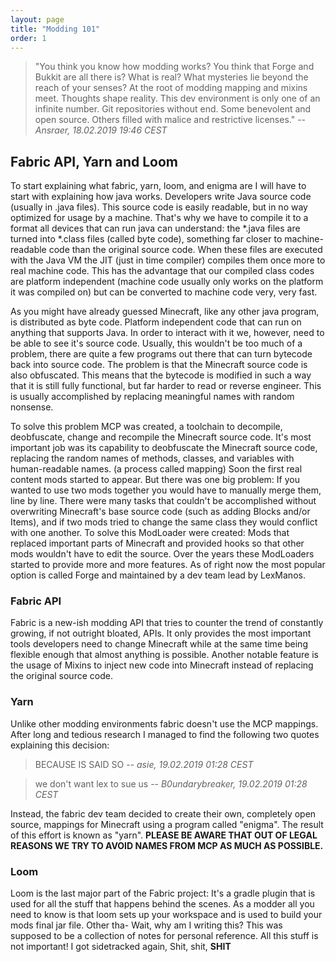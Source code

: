 ```yaml
---
layout: page
title: "Modding 101"
order: 1
---
```

> "You think you know how modding works? You think that Forge and Bukkit are all there is? What is real? What mysteries lie beyond the reach of your senses? At the root of modding mapping and mixins meet. Thoughts shape reality. This dev environment is only one of an infinite number. Git repositories without end. Some benevolent and open source. Others filled with malice and restrictive licenses."
> -- <cite>Ansraer, 18.02.2019 19:46 CEST</cite>

## Fabric API, Yarn and Loom

To start explaining what fabric, yarn, loom, and enigma are I will have to start with explaining how java works. Developers write Java source code (usually in .java files). This source code is easily readable, but in no way optimized for usage by a machine. That's why we have to compile it to a format all devices that can run java can understand: the *.java files are turned into *.class files (called byte code), something far closer to machine-readable code than the original source code. When these files are executed with the Java VM the JIT (just in time compiler) compiles them once more to real machine code. This has the advantage that our compiled class codes are platform independent (machine code usually only works on the platform it was compiled on) but can be converted to machine code very, very fast.

As you might have already guessed Minecraft, like any other java program, is distributed as byte code. Platform independent code that can run on anything that supports Java. In order to interact with it we, however, need to be able to see it's source code. Usually, this wouldn't be too much of a problem, there are quite a few programs out there that can turn bytecode back into source code. The problem is that the Minecraft source code is also obfuscated. This means that the bytecode is modified in such a way that it is still fully functional, but far harder to read or reverse engineer. This is usually accomplished by replacing meaningful names with random nonsense.

To solve this problem MCP was created, a toolchain to decompile, deobfuscate, change and recompile the Minecraft source code. It's most important job was its capability to deobfuscate the Minecraft source code, replacing the random names of methods, classes, and variables with human-readable names. (a process called mapping) Soon the first real content mods started to appear. But there was one big problem: If you wanted to use two mods together you would have to manually merge them, line by line. There were many tasks that couldn't be accomplished without overwriting Minecraft's base source code (such as adding Blocks and/or Items), and if two mods tried to change the same class they would conflict with one another. To solve this ModLoader were created: Mods that replaced important parts of Minecraft and provided hooks so that other mods wouldn't have to edit the source. Over the years these ModLoaders started to provide more and more features. As of right now the most popular option is called Forge and maintained by a dev team lead by LexManos.

### Fabric API

Fabric is a new-ish modding API that tries to counter the trend of constantly growing, if not outright bloated, APIs. It only provides the most important tools developers need to change Minecraft while at the same time being flexible enough that almost anything is possible. Another notable feature is the usage of Mixins to inject new code into Minecraft instead of replacing the original source code.


### Yarn

Unlike other modding environments fabric doesn't use the MCP mappings. After long and tedious research I managed to find the following two quotes explaining this decision:
> BECAUSE IS SAID SO
> -- <cite>asie, 19.02.2019 01:28 CEST</cite>

> we don't want lex to sue us
> -- <cite>B0undarybreaker, 19.02.2019 01:28 CEST</cite>

Instead, the fabric dev team decided to create their own, completely open source, mappings for Minecraft using a program called "enigma". The result of this effort is known as "yarn". **PLEASE BE AWARE THAT OUT OF LEGAL REASONS WE TRY TO AVOID NAMES FROM MCP AS MUCH AS POSSIBLE.**

### Loom
Loom is the last major part of the Fabric project: It's a gradle plugin that is used for all the stuff that happens behind the scenes. As a modder all you need to know is that loom sets up your workspace and is used to build your mods final jar file. Other tha- Wait, why am I writing this? This was supposed to be a collection of notes for personal reference. All this stuff is not important! I got sidetracked again, Shit, shit, **SHIT**
